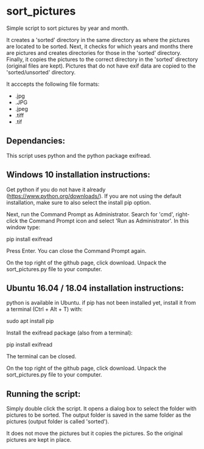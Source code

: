 # sort_pictures
Simple script to sort pictures by year and month. 

It creates a 'sorted' directory in the same directory as where the pictures are located to be sorted.
Next, it checks for which years and months there are pictures and creates directories for those in the 'sorted' directory.
Finally, it copies the pictures to the correct directory in the 'sorted' directory (original files are kept). Pictures that do not have exif data are copied to the 'sorted/unsorted' directory.

It acccepts the following file formats:
- .jpg
- .JPG
- .jpeg
- .tiff
- .tif

## Dependancies:
This script uses python and the python package exifread. 

## Windows 10 installation instructions:
Get python if you do not have it already (https://www.python.org/downloads/).
If you are not using the default installation, make sure to also select the install pip option.

Next, run the Command Prompt as Administrator. 
Search for 'cmd', right-click the Command Prompt icon and select 'Run as Administrator'.
In this window type:

 pip install exifread
 
Press Enter. 
You can close the Command Prompt again.

On the top right of the github page, click download. Unpack the sort_pictures.py file to your computer.

## Ubuntu 16.04 / 18.04 installation instructions:
python is available in Ubuntu. 
if pip has not been installed yet, install it from a terminal (Ctrl + Alt + T) with: 

 sudo apt install pip

Install the exifread package (also from a terminal):

 pip install exifread
 
The terminal can be closed.

On the top right of the github page, click download. Unpack the sort_pictures.py file to your computer.
 
## Running the script:
Simply double click the script. It opens a dialog box to select the folder with pictures to be sorted. The output folder is saved in the same folder as the pictures (output folder is called 'sorted').

It does not move the pictures but it copies the pictures. So the original pictures are kept in place. 
